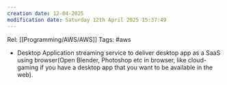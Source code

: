 ```yaml
---
creation date: 12-04-2025
modification date: Saturday 12th April 2025 15:37:49
---
```

Rel: [[Programming/AWS/AWS]]
Tags: #aws

- Desktop Application streaming service to deliver desktop app as a SaaS using browser(Open Blender, Photoshop etc in browser, like cloud-gaming if you have a desktop app that you want to be available in the web).
